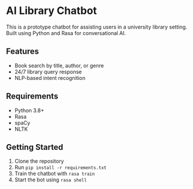 # AI Library Chatbot

This is a prototype chatbot for assisting users in a university library setting. Built using Python and Rasa for conversational AI.

## Features
- Book search by title, author, or genre
- 24/7 library query response
- NLP-based intent recognition

## Requirements
- Python 3.8+
- Rasa
- spaCy
- NLTK

## Getting Started

1. Clone the repository
2. Run `pip install -r requirements.txt`
3. Train the chatbot with `rasa train`
4. Start the bot using `rasa shell`
